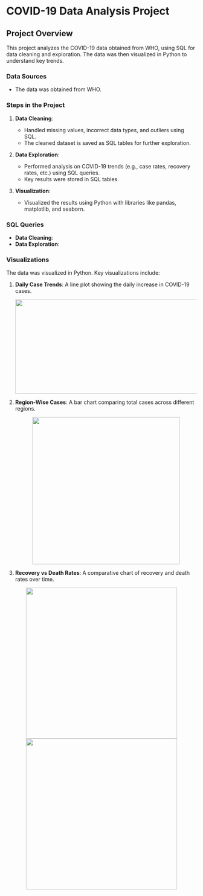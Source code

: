 # COVID-19 Data Analysis Project

## Project Overview
This project analyzes the COVID-19 data obtained from WHO, using SQL for data cleaning and exploration. The data was then visualized in Python to understand key trends.

### Data Sources
- The data was obtained from WHO.

### Steps in the Project
1. **Data Cleaning**: 
   - Handled missing values, incorrect data types, and outliers using SQL.
   - The cleaned dataset is saved as SQL tables for further exploration.

2. **Data Exploration**: 
   - Performed analysis on COVID-19 trends (e.g., case rates, recovery rates, etc.) using SQL queries.
   - Key results were stored in SQL tables.

3. **Visualization**: 
   - Visualized the results using Python with libraries like pandas, matplotlib, and seaborn.

### SQL Queries
- **Data Cleaning**: 
- **Data Exploration**: 

### Visualizations
The data was visualized in Python. Key visualizations include:
1. **Daily Case Trends**: A line plot showing the daily increase in COVID-19 cases.
   
   <p align="center">
      <img src="https://github.com/user-attachments/assets/15ce88c1-db44-4593-bd46-c2ef09685c53" height="250" width="600">
   </p>

2. **Region-Wise Cases**: A bar chart comparing total cases across different regions.
   
   <p align="center">
      <img src="https://github.com/user-attachments/assets/e852bc40-db61-456e-b5aa-affcb1e93eee"  width="390">
   </p>
   

3. **Recovery vs Death Rates**: A comparative chart of recovery and death rates over time.
<div align="center">
   <img src="https://github.com/user-attachments/assets/e2a26973-f414-41dd-8e8b-05f8a233bc8f" width="400" style="display:inline-block; margin: 0 10px;">
   <img src="https://github.com/user-attachments/assets/357757a8-f9a3-464a-9024-fa80d831bdc1" width="400" style="display:inline-block; margin: 0 10px;">
</div>



